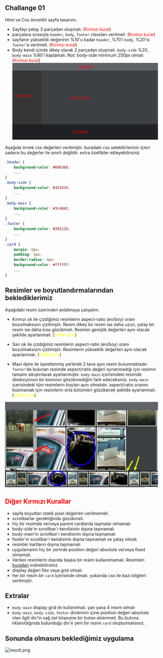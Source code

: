 ## Challange 01
Html ve Css öncelikli sayfa tasarımı.

- Sayfayı yatay 3 parçadan oluşmalı. (<span style="color:red">Kırmızı kural</span>)
- parçalara sırasıyla `header`, `body`, `footer` classları verilmeli. (<span style="color:red">Kırmızı kural</span>)
- sayfanın yükseklik değerinin %10'u kadar `header`, %70'i `body`, %20'si `footer`'a verilmeli. (<span style="color:red">Kırmızı kural</span>)
- Body kendi içinde dikey olarak 2 parçadan oluşmalı. `body-side` %20, `body-main` %80'i kaplamalı. Not: body-side minimum 250px olmalı. (<span style="color:red">Kırmızı kural</span>)
![template.png](assets/template.png)

Aşağıda örnek css değerleri verilmiştir. buradaki css selektörlerinin içleri sadece bu değerler ile sınırlı değildir. extra özellikler ekleyebilirsiniz
```css
.header {
    background-color: #606368;
    ...
}
.body-side {
    background-color: #353535;
    ...
}
.body-main {
    background-color: #3c4042;
    ...
}
.footer {
    background-color: #202124;
    ...
}
.card {
    margin: 8px;
    padding: 8px;
    border-radius: 4px;
    background-color: #ffffff;
    ...
}
```

## Resimler ve boyutlandırmalarından beklediklerimiz
Aşağıdaki resim üzerinden anlatmaya çalışalım.

- Kırmızı ok ile çizdiğimiz resimlerin aspect-ratio (en/boy) oranı bozulmaksızın çizilmiştir. Resim dikey bir resim ise daha uzun, yatay bir resim ise daha kısa gözükmeli. Resimin genişlik değerleri aynı olacak şekilde ayarlanmalı. (<span style="color:yellow">SARI kural</span>)

- Sarı ok ile çizdiğimiz resimlerin aspect-ratio (en/boy) oranı bozulmaksızın çizilmiştir. Resimlerin yükseklik değerleri aynı olacak ayarlanmalı. (<span style="color:yellow">SARI kural</span>)

- Mavi daire ile işaretlenmiş yerlerde 2 tane aynı resim bulunmaktadır. `footer`'da bulunan resimde aspect/ratio değeri oynanmadığı için resimin tamamı sıkıştırılarak ayarlanmıştır. `body-main` içerisindeki resimde direksiyonun bir kısmının gözükmediğini fark edeceksiniz. `body-main` içerisindeki tüm resimlerin boyları aynı olmalıdır. aspect/ratio oranını bozmamak için resimlerin orta bölümleri gözükecek şekilde ayarlanmalı. (<span style="color:yellow">SARI kural</span>)

![result.png](assets/result_detay.png)

## <span style="color:red">Diğer Kırmızı Kurallar</span>
- sayfa boyutları statik pixel değerleri verilmemeli.
- scrollbarlar gerektiğinde gözükmeli.
- hiç bir resimde ve/veya parent cardlarda taşmalar olmamalı
- body-side'ın scrollbar'ı kendisinin dışına taşmamalı
- body-main'in scrollbar'ı kendisinin dışına taşmamalı
- footer'ın scrollbar'ı kendisinin dışına taşmamalı ve yatay olmalı
- resimler kartların dışına taşmamalı
- uygulamanın hiç bir yerinde position değeri absolute ve/veya fixed olmamalı.
- Verilen resimlerin dışında başka bir resim kullanılmamalı. Resimleri [buradan](assets/resimler.zip) indirebilirsiniz
- display değeri flex veya grid olmalı.
- her bir resim bir `card` içerisinde olmalı. yukarıda css ile bazı bilgileri verilmiştir.


## Extralar
- `body-main` display grid ile kullanılmalı. yan yana 4 resim olmalı
- `body-main`, `body-side`, `footer` divlerinin içine position değeri absolute olan ilgili div'in sağ üst köşesine bir buton eklenmeli. Bu butona tıklanıldığında bulunduğu div'e yeni bir resim `card` oluşturmalısınız.


## Sonunda olmasını beklediğimiz uygulama

![result.png](assets/result.gif)